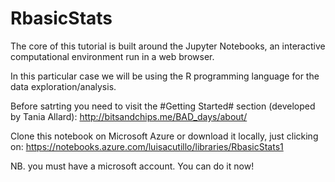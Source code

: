 # RbasicStats
The core of this tutorial is built around the Jupyter Notebooks, an interactive computational environment run in a web browser.

In this particular case we will be using the R programming language for the data exploration/analysis.

Before satrting you need to visit the #Getting Started# section (developed by Tania Allard):
http://bitsandchips.me/BAD_days/about/

Clone this notebook on Microsoft Azure or download it locally, just clicking on:
https://notebooks.azure.com/luisacutillo/libraries/RbasicStats1

NB. you must have a microsoft account. You can do it now!

